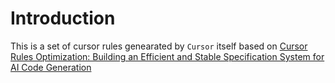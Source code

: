 # Introduction
This is a set of cursor rules genearated by `Cursor` itself based on [Cursor Rules Optimization: Building an Efficient and Stable Specification System for AI Code Generation](https://tech.dewu.com/article?id=183)
